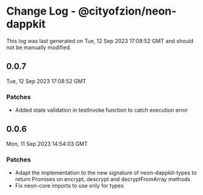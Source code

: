 # Change Log - @cityofzion/neon-dappkit

This log was last generated on Tue, 12 Sep 2023 17:08:52 GMT and should not be manually modified.

## 0.0.7
Tue, 12 Sep 2023 17:08:52 GMT

### Patches

- Added state validation in testInvoke function to catch execution error 

## 0.0.6
Mon, 11 Sep 2023 14:54:03 GMT

### Patches

- Adapt the implementation to the new signature of neon-dappkit-types to return Promises on encrypt, descrypt and decryptFromArray methods
- Fix neon-core imports to use only for types

